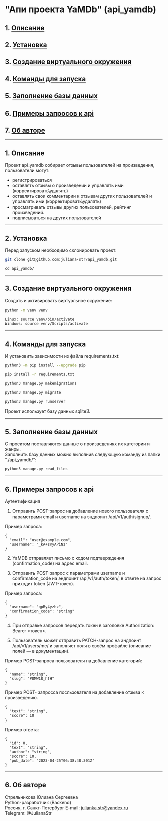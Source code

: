 # "Апи проекта YaMDb" (api_yamdb)

## 1. [Описание](#1)
## 2. [Установка](#2)
## 3. [Создание виртуального окружения](#3)
## 4. [Команды для запуска](#4)
## 5. [Заполнение базы данных](#5)
## 6. [Примеры запросов к api](#6)
## 7. [Об авторе](#7)

---
## 1. Описание <a id=1></a>

Проект api_yamdb собирает отзывы пользователей на произведения, пользователи могут: 
  - регистрироваться
  - оставлять отзывы о произведении и управлять ими (корректировать\удалять)
  - оставлять свои комментарии к отзывам других пользователей и управлять ими (корректировать\удалять)
  - просматривать отзывы других пользователей, рейтинг произведений.
  - подписываться на других пользователей

---
## 2. Установка <a id=2></a>

Перед запуском необходимо склонировать проект:
```bash
git clone git@github.com:juliana-str/api_yamdb.git
```
```
cd api_yamdb/
```

---
## 3. Создание виртуального окружения <a id=3></a>

Cоздать и активировать виртуальное окружение:
```bash
python -m venv venv
```
```bash
Linux: source venv/bin/activate
Windows: source venv/Scripts/activate
```

---
## 4. Команды для запуска <a id=4></a>

И установить зависимости из файла requirements.txt:
```bash
python3 -m pip install --upgrade pip
```
```bash
pip install -r requirements.txt
```
```bash
python3 manage.py makemigrations
```
```bash
python3 manage.py migrate
```
```bash
python3 manage.py runserver
```

Проект использует базу данных sqlite3.  

---
## 5. Заполнение базы данных <a id=5></a>

С проектом поставляются данные о произведениях их категории и жанры.  
Заполнить базу данных можно выполнив следующую команду из папки "./api_yamdb/":
```bash
python3 manage.py read_files
```

---
## 6. Примеры запросов к api <a id=6></a>

Аутентификация 

1. Отправить POST-запрос на добавление нового пользователя с параметрами email и username на эндпоинт /api/v1/auth/signup/.

Пример запроса: 

```
{
  "email": "user@example.com",
  "username": "_kA+z@yAPiNz"
}
```

2. YaMDB отправляет письмо с кодом подтверждения (confirmation_code) на адрес email.

3. Отправить POST-запрос с параметрами username и confirmation_code на эндпоинт /api/v1/auth/token/, в ответе на запрос приходит token (JWT-токен).

Пример запроса: 

```
{
  "username": "qpRy4yzhz",
  "confirmation_code": "string"
}
```

4. При отправке запроcов передать токен в заголовке Authorization: Bearer <токен>.

5. Пользователь может отправить PATCH-запрос на эндпоинт /api/v1/users/me/ и заполняет поля в своём профайле (описание полей — в документации).

Пример POST-запроса пользователя на добавление категорий:

```
{
  "name": "string",
  "slug": "P8MW18_hfH"
}
```

Пример POST- запросса посльзователя на добавление отзыва к произведению.

```
{
  "text": "string",
  "score": 10
}
```

Пример ответа:

```
{
  "id": 0,
  "text": "string",
  "author": "string",
  "score": 10,
  "pub_date": "2023-04-25T06:38:48.301Z"
}
```

---
## 6. Об авторе <a id=6></a>

Стрельникова Юлиана Сергеевна  
Python-разработчик (Backend)  
Россия, г. Санкт-Петербург
E-mail: julianka.str@yandex.ru  
Telegram: @JulianaStr